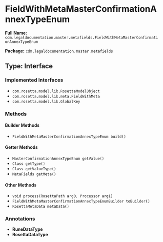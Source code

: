 # FieldWithMetaMasterConfirmationAnnexTypeEnum

**Full Name:** `cdm.legaldocumentation.master.metafields.FieldWithMetaMasterConfirmationAnnexTypeEnum`

**Package:** `cdm.legaldocumentation.master.metafields`

## Type: Interface

### Implemented Interfaces

- `com.rosetta.model.lib.RosettaModelObject`
- `com.rosetta.model.lib.meta.FieldWithMeta`
- `com.rosetta.model.lib.GlobalKey`

### Methods

#### Builder Methods

- `FieldWithMetaMasterConfirmationAnnexTypeEnum build()`

#### Getter Methods

- `MasterConfirmationAnnexTypeEnum getValue()`
- `Class getType()`
- `Class getValueType()`
- `MetaFields getMeta()`

#### Other Methods

- `void process(RosettaPath arg0, Processor arg1)`
- `FieldWithMetaMasterConfirmationAnnexTypeEnumBuilder toBuilder()`
- `RosettaMetaData metaData()`

### Annotations

- **RuneDataType**
- **RosettaDataType**

